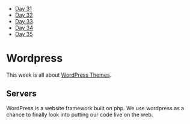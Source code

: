 * [Day 31](Day-31)
* [Day 32](Day-32)
* [Day 33](Day-33)
* [Day 34](Day-34)
* [Day 35](Day-35)

# Wordpress

This week is all about [WordPress Themes](wordpress.org).

## Servers

WordPress is a website framework built on php. We use wordpress as a chance to finally look into putting our code live on the web.